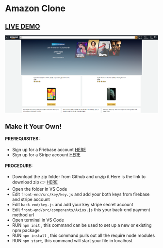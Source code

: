 # Amazon Clone

## <a href="https://clone-2ee4f.web.app/">LIVE DEMO</a>


![Amazon-clone](amazon-clone.png?raw=true "Amazon-clone")

## Make it Your Own!
#### PREREQUISITES:
- Sign up for a Friebase account <a href='https://www.firebase.com'>HERE</a>
- Sign up for a Stripe account <a href='https://stripe.com'>HERE</a>


#### PROCEDURE:
- Download the zip folder from Github and unzip it
Here is the link to download zip 👉
<a href='https://github.com/avinashboy/amazon-clone'>HERE</a>
- Open the folder in VS Code
- Edit <code>front-end/src/key/key.js</code> and add your both keys from firebase and stripe account
- Edit <code>back-end/key.js</code> and add your key stripe secret account
- Edit <code>front-end/src/components/Axios.js</code> this your back-end payment method url
- Open terminal in VS Code
- RUN <code>npm init</code> , this command can be used to set up a new or existing npm package
- RUN <code>npm install</code> , this command pulls out all the require node modules
- RUN <code>npm start</code>, this command will start your file in localhost


